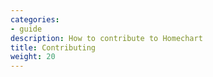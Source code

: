 ```yaml
---
categories:
- guide
description: How to contribute to Homechart
title: Contributing
weight: 20
---
```

